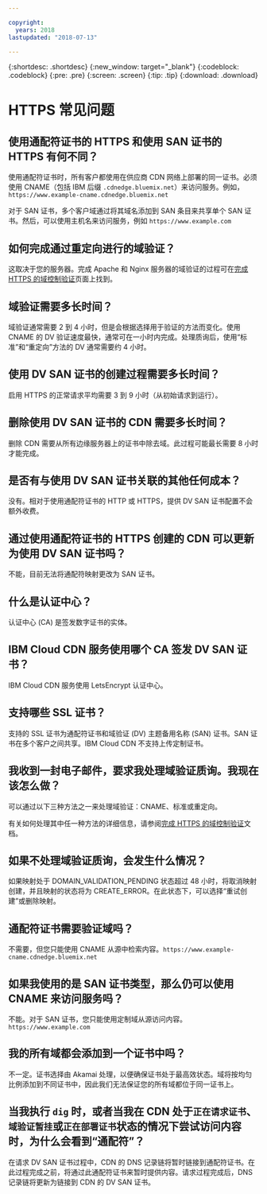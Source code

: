 ```yaml
---

copyright:
  years: 2018
lastupdated: "2018-07-13"

---
```


{:shortdesc: .shortdesc}
{:new_window: target="_blank"}
{:codeblock: .codeblock}
{:pre: .pre}
{:screen: .screen}
{:tip: .tip}
{:download: .download}

# HTTPS 常见问题

## 使用通配符证书的 HTTPS 和使用 SAN 证书的 HTTPS 有何不同？

使用通配符证书时，所有客户都使用在供应商 CDN 网络上部署的同一证书。必须使用 CNAME（包括 IBM 后缀 `.cdnedge.bluemix.net`）来访问服务。例如，`https://www.example-cname.cdnedge.bluemix.net`

对于 SAN 证书，多个客户域通过将其域名添加到 SAN 条目来共享单个 SAN 证书。然后，可以使用主机名来访问服务，例如 `https://www.example.com`

## 如何完成通过重定向进行的域验证？

这取决于您的服务器。完成 Apache 和 Nginx 服务器的域验证的过程可在[完成 HTTPS 的域控制验证](how-to-https.html#redirect)页面上找到。

## 域验证需要多长时间？

域验证通常需要 2 到 4 小时，但是会根据选择用于验证的方法而变化。使用 CNAME 的 DV 验证速度最快，通常可在一小时内完成。处理质询后，使用“标准”和“重定向”方法的 DV 通常需要约 4 小时。

## 使用 DV SAN 证书的创建过程需要多长时间？

启用 HTTPS 的正常请求平均需要 3 到 9 小时（从初始请求到运行）。

## 删除使用 DV SAN 证书的 CDN 需要多长时间？

删除 CDN 需要从所有边缘服务器上的证书中除去域。此过程可能最长需要 8 小时才能完成。

## 是否有与使用 DV SAN 证书关联的其他任何成本？

没有。相对于使用通配符证书的 HTTP 或 HTTPS，提供 DV SAN 证书配置不会额外收费。

## 通过使用通配符证书的 HTTPS 创建的 CDN 可以更新为使用 DV SAN 证书吗？

不能，目前无法将通配符映射更改为 SAN 证书。

## 什么是认证中心？

认证中心 (CA) 是签发数字证书的实体。

## IBM Cloud CDN 服务使用哪个 CA 签发 DV SAN 证书？

IBM Cloud CDN 服务使用 LetsEncrypt 认证中心。

## 支持哪些 SSL 证书？

支持的 SSL 证书为通配符证书和域验证 (DV) 主题备用名称 (SAN) 证书。SAN 证书在多个客户之间共享。IBM Cloud CDN 不支持上传定制证书。

## 我收到一封电子邮件，要求我处理域验证质询。我现在该怎么做？

可以通过以下三种方法之一来处理域验证：CNAME、标准或重定向。

有关如何处理其中任一种方法的详细信息，请参阅[完成 HTTPS 的域控制验证](how-to-https.html#how-to-https.html#initial-steps-to-domain-control-validation)文档。

## 如果不处理域验证质询，会发生什么情况？

如果映射处于 DOMAIN_VALIDATION_PENDING 状态超过 48 小时，将取消映射创建，并且映射的状态将为 CREATE_ERROR。在此状态下，可以选择“重试创建”或删除映射。

## 通配符证书需要验证域吗？

不需要，但您只能使用 CNAME 从源中检索内容。`https://www.example-cname.cdnedge.bluemix.net`

## 如果我使用的是 SAN 证书类型，那么仍可以使用 CNAME 来访问服务吗？

不能。对于 SAN 证书，您只能使用定制域从源访问内容。`https://www.example.com`

## 我的所有域都会添加到一个证书中吗？

不一定。证书选择由 Akamai 处理，以便确保证书处于最高效状态。域将按均匀比例添加到不同证书中，因此我们无法保证您的所有域都位于同一证书上。

## 当我执行 `dig` 时，或者当我在 CDN 处于`正在请求证书`、`域验证暂挂`或`正在部署证书`状态的情况下尝试访问内容时，为什么会看到“通配符”？

在请求 DV SAN 证书过程中，CDN 的 DNS 记录链将暂时链接到通配符证书。在此过程完成之前，将通过此通配符证书来暂时提供内容。请求过程完成后，DNS 记录链将更新为链接到 CDN 的 DV SAN 证书。
